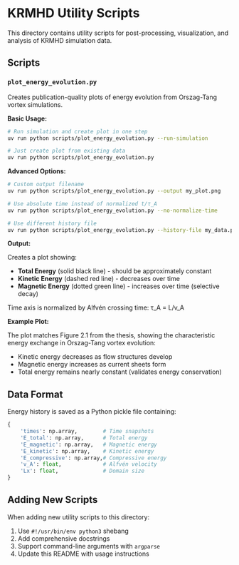# KRMHD Utility Scripts

This directory contains utility scripts for post-processing, visualization, and analysis of KRMHD simulation data.

## Scripts

### `plot_energy_evolution.py`

Creates publication-quality plots of energy evolution from Orszag-Tang vortex simulations.

**Basic Usage:**

```bash
# Run simulation and create plot in one step
uv run python scripts/plot_energy_evolution.py --run-simulation

# Just create plot from existing data
uv run python scripts/plot_energy_evolution.py
```

**Advanced Options:**

```bash
# Custom output filename
uv run python scripts/plot_energy_evolution.py --output my_plot.png

# Use absolute time instead of normalized t/τ_A
uv run python scripts/plot_energy_evolution.py --no-normalize-time

# Use different history file
uv run python scripts/plot_energy_evolution.py --history-file my_data.pkl
```

**Output:**

Creates a plot showing:
- **Total Energy** (solid black line) - should be approximately constant
- **Kinetic Energy** (dashed red line) - decreases over time
- **Magnetic Energy** (dotted green line) - increases over time (selective decay)

Time axis is normalized by Alfvén crossing time: τ_A = L/v_A

**Example Plot:**

The plot matches Figure 2.1 from the thesis, showing the characteristic energy exchange in Orszag-Tang vortex evolution:
- Kinetic energy decreases as flow structures develop
- Magnetic energy increases as current sheets form
- Total energy remains nearly constant (validates energy conservation)

## Data Format

Energy history is saved as a Python pickle file containing:
```python
{
    'times': np.array,        # Time snapshots
    'E_total': np.array,      # Total energy
    'E_magnetic': np.array,   # Magnetic energy
    'E_kinetic': np.array,    # Kinetic energy
    'E_compressive': np.array,# Compressive energy
    'v_A': float,             # Alfvén velocity
    'Lx': float,              # Domain size
}
```

## Adding New Scripts

When adding new utility scripts to this directory:
1. Use `#!/usr/bin/env python3` shebang
2. Add comprehensive docstrings
3. Support command-line arguments with `argparse`
4. Update this README with usage instructions
